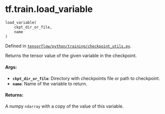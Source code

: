 <div itemscope itemtype="http://developers.google.com/ReferenceObject">
<meta itemprop="name" content="tf.train.load_variable" />
</div>

# tf.train.load_variable

``` python
load_variable(
    ckpt_dir_or_file,
    name
)
```



Defined in [`tensorflow/python/training/checkpoint_utils.py`](https://www.tensorflow.org/code/tensorflow/python/training/checkpoint_utils.py).

Returns the tensor value of the given variable in the checkpoint.

#### Args:

* <b>`ckpt_dir_or_file`</b>: Directory with checkpoints file or path to checkpoint.
* <b>`name`</b>: Name of the variable to return.


#### Returns:

A numpy `ndarray` with a copy of the value of this variable.
